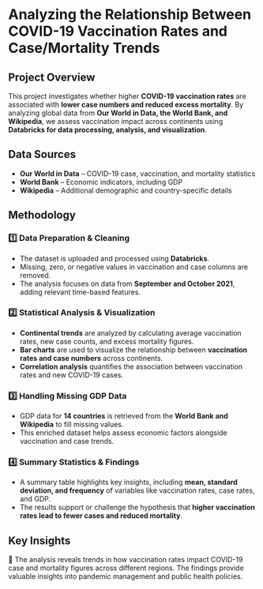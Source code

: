 # **Analyzing the Relationship Between COVID-19 Vaccination Rates and Case/Mortality Trends**  

## **Project Overview**  
This project investigates whether higher **COVID-19 vaccination rates** are associated with **lower case numbers and reduced excess mortality**. By analyzing global data from **Our World in Data, the World Bank, and Wikipedia**, we assess vaccination impact across continents using **Databricks for data processing, analysis, and visualization**.  

## **Data Sources**  
- **Our World in Data** – COVID-19 case, vaccination, and mortality statistics  
- **World Bank** – Economic indicators, including GDP  
- **Wikipedia** – Additional demographic and country-specific details  

## **Methodology**  

### **1️⃣ Data Preparation & Cleaning**  
- The dataset is uploaded and processed using **Databricks**.  
- Missing, zero, or negative values in vaccination and case columns are removed.  
- The analysis focuses on data from **September and October 2021**, adding relevant time-based features.  

### **2️⃣ Statistical Analysis & Visualization**  
- **Continental trends** are analyzed by calculating average vaccination rates, new case counts, and excess mortality figures.  
- **Bar charts** are used to visualize the relationship between **vaccination rates and case numbers** across continents.  
- **Correlation analysis** quantifies the association between vaccination rates and new COVID-19 cases.  

### **3️⃣ Handling Missing GDP Data**  
- GDP data for **14 countries** is retrieved from the **World Bank and Wikipedia** to fill missing values.  
- This enriched dataset helps assess economic factors alongside vaccination and case trends.  

### **4️⃣ Summary Statistics & Findings**  
- A summary table highlights key insights, including **mean, standard deviation, and frequency** of variables like vaccination rates, case rates, and GDP.  
- The results support or challenge the hypothesis that **higher vaccination rates lead to fewer cases and reduced mortality**.  

## **Key Insights**  
📌 The analysis reveals trends in how vaccination rates impact COVID-19 case and mortality figures across different regions. The findings provide valuable insights into pandemic management and public health policies.  


